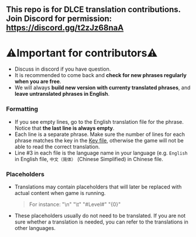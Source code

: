 ## This repo is for DLCE translation contributions. Join Discord for permission: https://discord.gg/t2zJz68naA
# ⚠️Important for contributors⚠️
- Discuss in discord if you have question.
- It is recommended to come back and **check for new phrases regularly when you are free**.
- We will always **build new version with currenty translated phrases**, and **leave untranslated phrases in English**.
### Formatting
- If you see empty lines, go to the English translation file for the phrase. Notice that **the last line is always empty**.
- Each line is a separate phrase. Make sure the number of lines for each phrase matches the key in the [Key file](https://github.com/DL-Community/DLCE-Translations/blob/main/DLLocalization_Keys.bytes), otherwise the game will not be able to read the correct translation.
- Line #3 in each file is the language name in your language (e.g. `English` in English file, `中文（简体）` (Chinese Simplified) in Chinese file.
### Placeholders
- Translations may contain placeholders that will later be replaced with actual content when game is running.
  > For instance: "\n" "\t" "#Level#" "{0}"
- These placeholders usually do not need to be translated. If you are not sure whether a translation is needed, you can refer to the translations in other languages.
  
